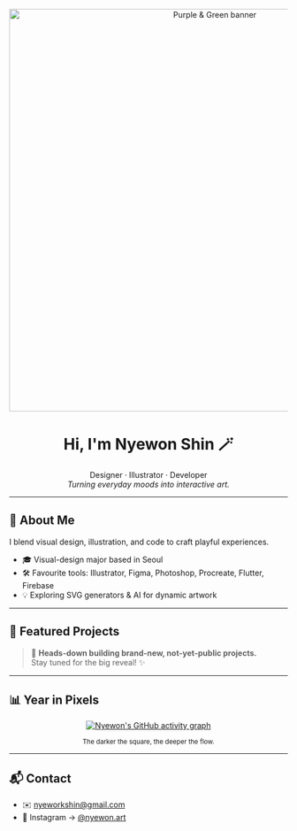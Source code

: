 <!-- ─────────────  HEADER  ───────────── -->
<p align="center">
  <!-- 🍇🟢 Replace with your own purple-green banner GIF/PNG -->
  <img src="assets/header_banner.gif" width="728" alt="Purple & Green banner"/>
</p>

<h1 align="center">Hi, I'm <strong>Nyewon Shin</strong> 🪄</h1>
<p align="center">
  Designer · Illustrator · Developer<br/>
  <em>Turning everyday moods into interactive art.</em>
</p>

---

## 🌈 About Me

I blend visual design, illustration, and code to craft playful experiences.

- 🎓 Visual-design major based in Seoul  
- 🛠️ Favourite tools: Illustrator, Figma, Photoshop, Procreate, Flutter, Firebase  
- 💡 Exploring SVG generators & AI for dynamic artwork  

---

## 🚀 Featured Projects

> 🚧 **Heads-down building brand-new, not-yet-public projects.**  
> Stay tuned for the big reveal! ✨

---

## 📊 Year in Pixels

<p align="center">
  <a href="https://github.com/SHINYEWORK">
    <img src="https://ghchart.rshah.org/7B42F6/SHINYEWORK" alt="Nyewon's GitHub activity graph"/>
  </a>
</p>
<p align="center"><sub>The darker the square, the deeper the flow.</sub></p>

---

## 📬 Contact

- ✉️ nyeworkshin@gmail.com  
- 📸 Instagram → <a href="https://instagram.com/nyewon.art">@nyewon.art</a>
